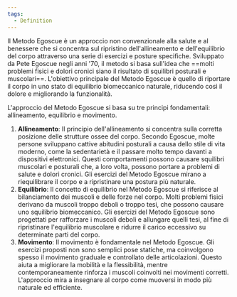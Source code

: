 ```yaml
---
tags:
  - Definition
---
```



Il Metodo Egoscue è un approccio non convenzionale alla salute e al benessere che si concentra sul ripristino dell'allineamento e dell'equilibrio del corpo attraverso una serie di esercizi e posture specifiche.
Sviluppato da Pete Egoscue negli anni '70, il metodo si basa sull'idea che ==molti problemi fisici e dolori cronici siano il risultato di squilibri posturali e muscolari==. L'obiettivo principale del Metodo Egoscue è quello di riportare il corpo in uno stato di equilibrio biomeccanico naturale, riducendo così il dolore e migliorando la funzionalità.

L'approccio del Metodo Egoscue si basa su tre principi fondamentali: allineamento, equilibrio e movimento.

1. **Allineamento**: Il principio dell'allineamento si concentra sulla corretta posizione delle strutture ossee del corpo. Secondo Egoscue, molte persone sviluppano cattive abitudini posturali a causa dello stile di vita moderno, come la sedentarietà e il passare molto tempo davanti a dispositivi elettronici. Questi comportamenti possono causare squilibri muscolari e posturali che, a loro volta, possono portare a problemi di salute e dolori cronici. Gli esercizi del Metodo Egoscue mirano a riequilibrare il corpo e a ripristinare una postura più naturale.
2. **Equilibrio**: Il concetto di equilibrio nel Metodo Egoscue si riferisce al bilanciamento dei muscoli e delle forze nel corpo. Molti problemi fisici derivano da muscoli troppo deboli o troppo tesi, che possono causare uno squilibrio biomeccanico. Gli esercizi del Metodo Egoscue sono progettati per rafforzare i muscoli deboli e allungare quelli tesi, al fine di ripristinare l'equilibrio muscolare e ridurre il carico eccessivo su determinate parti del corpo.
3. **Movimento**: Il movimento è fondamentale nel Metodo Egoscue. Gli esercizi proposti non sono semplici pose statiche, ma coinvolgono spesso il movimento graduale e controllato delle articolazioni. Questo aiuta a migliorare la mobilità e la flessibilità, mentre contemporaneamente rinforza i muscoli coinvolti nei movimenti corretti. L'approccio mira a insegnare al corpo come muoversi in modo più naturale ed efficiente.
